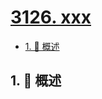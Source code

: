 # [3126. xxx](https://github.com/Tdahuyou/TNotes.leetcode/tree/main/notes/3126.%20xxx)

<!-- region:toc -->

- [1. 📝 概述](#1--概述)

<!-- endregion:toc -->

## 1. 📝 概述
